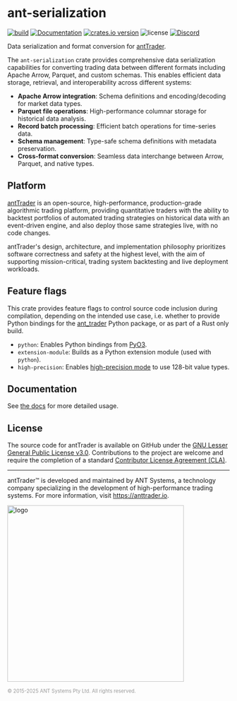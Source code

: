 # ant-serialization

[![build](https://github.com/nautechsystems/ant_trader/actions/workflows/build.yml/badge.svg?branch=master)](https://github.com/nautechsystems/ant_trader/actions/workflows/build.yml)
[![Documentation](https://img.shields.io/docsrs/ant-serialization)](https://docs.rs/ant-serialization/latest/ant-serialization/)
[![crates.io version](https://img.shields.io/crates/v/ant-serialization.svg)](https://crates.io/crates/ant-serialization)
![license](https://img.shields.io/github/license/nautechsystems/ant_trader?color=blue)
[![Discord](https://img.shields.io/badge/Discord-%235865F2.svg?logo=discord&logoColor=white)](https://discord.gg/antTrader)

Data serialization and format conversion for [antTrader](http://anttrader.io).

The `ant-serialization` crate provides comprehensive data serialization capabilities for converting
trading data between different formats including Apache Arrow, Parquet, and custom schemas.
This enables efficient data storage, retrieval, and interoperability across different systems:

- **Apache Arrow integration**: Schema definitions and encoding/decoding for market data types.
- **Parquet file operations**: High-performance columnar storage for historical data analysis.
- **Record batch processing**: Efficient batch operations for time-series data.
- **Schema management**: Type-safe schema definitions with metadata preservation.
- **Cross-format conversion**: Seamless data interchange between Arrow, Parquet, and native types.

## Platform

[antTrader](http://anttrader.io) is an open-source, high-performance, production-grade
algorithmic trading platform, providing quantitative traders with the ability to backtest
portfolios of automated trading strategies on historical data with an event-driven engine,
and also deploy those same strategies live, with no code changes.

antTrader's design, architecture, and implementation philosophy prioritizes software correctness and safety at the
highest level, with the aim of supporting mission-critical, trading system backtesting and live deployment workloads.

## Feature flags

This crate provides feature flags to control source code inclusion during compilation,
depending on the intended use case, i.e. whether to provide Python bindings
for the [ant_trader](https://pypi.org/project/ant_trader) Python package,
or as part of a Rust only build.

- `python`: Enables Python bindings from [PyO3](https://pyo3.rs).
- `extension-module`: Builds as a Python extension module (used with `python`).
- `high-precision`: Enables [high-precision mode](https://anttrader.io/docs/nightly/getting_started/installation#precision-mode) to use 128-bit value types.

## Documentation

See [the docs](https://docs.rs/ant-serialization) for more detailed usage.

## License

The source code for antTrader is available on GitHub under the [GNU Lesser General Public License v3.0](https://www.gnu.org/licenses/lgpl-3.0.en.html).
Contributions to the project are welcome and require the completion of a standard [Contributor License Agreement (CLA)](https://github.com/nautechsystems/ant_trader/blob/develop/CLA.md).

---

antTrader™ is developed and maintained by ANT Systems, a technology
company specializing in the development of high-performance trading systems.
For more information, visit <https://anttrader.io>.

<img src="https://anttrader.io/ant-logo-white.png" alt="logo" width="400" height="auto"/>

<span style="font-size: 0.8em; color: #999;">© 2015-2025 ANT Systems Pty Ltd. All rights reserved.</span>
